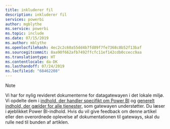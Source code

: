 ```yaml
---
title: inkluderer fil
description: inkluderer fil
services: powerbi
author: mgblythe
ms.service: powerbi
ms.topic: include
ms.date: 07/15/2019
ms.author: mblythe
ms.openlocfilehash: 4ec2c2c60a55dd4b7fd89f7fe7368c8b52f13baf
ms.sourcegitcommit: 8aa90f662afb7492ffcfc11ef142cdb0ccecc9aa
ms.translationtype: HT
ms.contentlocale: da-DK
ms.lasthandoff: 07/24/2019
ms.locfileid: "68462208"
---
```

> [!NOTE]
> Vi har for nylig revideret dokumenterne for datagatewayen i det lokale miljø. Vi opdelte dem i [indhold, der handler specifikt om Power BI](/power-bi/service-gateway-onprem) og [generelt indhold, der gælder for alle tjenester,](/data-integration/gateway/service-gateway-onprem) som gatewayen understøtter. Du læser i øjeblikket Power BI-indhold. Hvis du vil give feedback om denne artikel eller den overordnede oplevelse af dokumentationen til gateways, skal du rulle ned til bunden af artiklen.